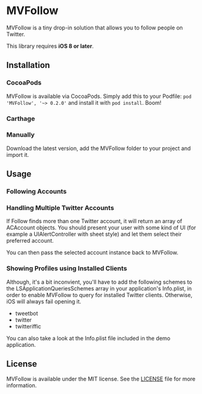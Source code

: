 # MVFollow
MVFollow is a tiny drop-in solution that allows you to follow people on Twitter.

This library requires **iOS 8 or later**.

## Installation
### CocoaPods
MVFollow is available via CocoaPods. Simply add this to your Podfile: `pod 'MVFollow', '~> 0.2.0'` and install it with `pod install`. Boom!

### Carthage



### Manually
Download the latest version, add the MVFollow folder to your project and import it.

## Usage

### Following Accounts


### Handling Multiple Twitter Accounts
If Follow finds more than one Twitter account, it will return an array of ACAccount objects. You should present your user with some kind of UI (for example a UIAlertController with sheet style) and let them select their preferred account.

You can then pass the selected account instance back to MVFollow.


### Showing Profiles using Installed Clients

Although, it's a bit inconvient, you'll have to add the following schemes to the LSApplicationQueriesSchemes array in your application's Info.plist, in order to enable MVFollow to query for installed Twitter clients. Otherwise, iOS will always fail opening it. 

- tweetbot
- twitter
- twitteriffic

You can also take a look at the Info.plist file included in the demo application.

## License
MVFollow is available under the MIT license. See the [LICENSE](https://github.com/marcelvoss/MVFollow/blob/master/LICENSE.md) file for more information.
